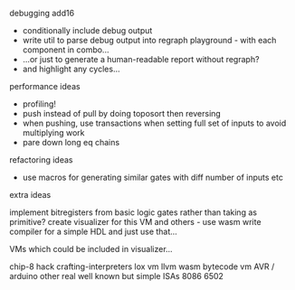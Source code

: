 debugging add16

- conditionally include debug output
- write util to parse debug output into regraph playground - with each component in combo...
- ...or just to generate a human-readable report without regraph?
- and highlight any cycles...

performance ideas

- profiling!
- push instead of pull by doing toposort then reversing
- when pushing, use transactions when setting full set of inputs to avoid multiplying work
- pare down long eq chains

refactoring ideas

- use macros for generating similar gates with diff number of inputs etc

extra ideas

implement bitregisters from basic logic gates rather than taking as primitive?
create visualizer for this VM and others - use wasm
write compiler for a simple HDL and just use that...

VMs which could be included in visualizer...

chip-8
hack
crafting-interpreters lox vm
llvm
wasm bytecode vm
AVR / arduino
other real well known but simple ISAs
8086
6502
